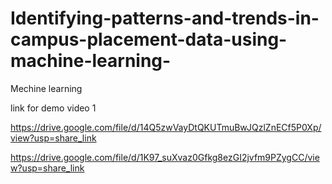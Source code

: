 # Identifying-patterns-and-trends-in-campus-placement-data-using-machine-learning-
Mechine learning 

link for demo video 1


https://drive.google.com/file/d/14Q5zwVayDtQKUTmuBwJQzlZnECf5P0Xp/view?usp=share_link


https://drive.google.com/file/d/1K97_suXvaz0Gfkg8ezGI2jvfm9PZygCC/view?usp=share_link
